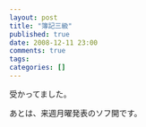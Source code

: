 ```yaml
---
layout: post
title: "簿記三級"
published: true
date: 2008-12-11 23:00
comments: true
tags:
categories: []
---
```


受かってました。

あとは、来週月曜発表のソフ開です。
